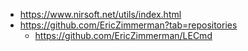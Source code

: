 - https://www.nirsoft.net/utils/index.html
- https://github.com/EricZimmerman?tab=repositories
  - https://github.com/EricZimmerman/LECmd 
